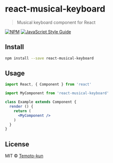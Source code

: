 # react-musical-keyboard

> Musical keyboard component for React

[![NPM](https://img.shields.io/npm/v/react-musical-keyboard.svg)](https://www.npmjs.com/package/react-musical-keyboard) [![JavaScript Style Guide](https://img.shields.io/badge/code_style-standard-brightgreen.svg)](https://standardjs.com)

## Install

```bash
npm install --save react-musical-keyboard
```

## Usage

```jsx
import React, { Component } from 'react'

import MyComponent from 'react-musical-keyboard'

class Example extends Component {
  render () {
    return (
      <MyComponent />
    )
  }
}
```

## License

MIT © [Temoto-kun](https://github.com/Temoto-kun)

